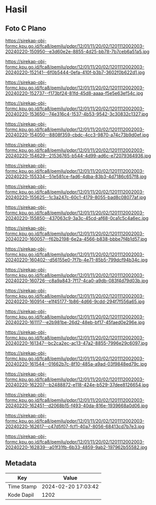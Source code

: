 # Hasil

## Foto C Plano

https://sirekap-obj-formc.kpu.go.id/fca8/pemilu/pdpr/12/01/11/20/02/1201112002003-20240220-150950--e3d60e2e-8855-4d25-bb78-7b7ceb6a51a5.jpg

https://sirekap-obj-formc.kpu.go.id/fca8/pemilu/pdpr/12/01/11/20/02/1201112002003-20240220-152141--6f0b5444-0efa-410f-b3b7-3602f0b622d1.jpg

https://sirekap-obj-formc.kpu.go.id/fca8/pemilu/pdpr/12/01/11/20/02/1201112002003-20240220-152737--f173bf24-81fd-45d8-aaaa-f5e5e63ef54c.jpg

https://sirekap-obj-formc.kpu.go.id/fca8/pemilu/pdpr/12/01/11/20/02/1201112002003-20240220-153650--74e316c4-1537-4b53-9542-3c30832c1327.jpg

https://sirekap-obj-formc.kpu.go.id/fca8/pemilu/pdpr/12/01/11/20/02/1201112002003-20240220-154050--8808f359-cbdc-4cc3-9870-a74c73b9d0ef.jpg

https://sirekap-obj-formc.kpu.go.id/fca8/pemilu/pdpr/12/01/11/20/02/1201112002003-20240220-154629--21536765-b544-4d99-ad6c-e72079364936.jpg

https://sirekap-obj-formc.kpu.go.id/fca8/pemilu/pdpr/12/01/11/20/02/1201112002003-20240220-155334--51e581ce-fad6-4dba-83b3-4d7186c657f8.jpg

https://sirekap-obj-formc.kpu.go.id/fca8/pemilu/pdpr/12/01/11/20/02/1201112002003-20240220-155625--1c3a247c-60c1-4179-8055-bad8c08077af.jpg

https://sirekap-obj-formc.kpu.go.id/fca8/pemilu/pdpr/12/01/11/20/02/1201112002003-20240220-155850--437063c9-3a3c-45cd-af68-0ca1c5c4a6ec.jpg

https://sirekap-obj-formc.kpu.go.id/fca8/pemilu/pdpr/12/01/11/20/02/1201112002003-20240220-160057--f62b2198-6e2a-4566-b838-bbbe7f4b1d57.jpg

https://sirekap-obj-formc.kpu.go.id/fca8/pemilu/pdpr/12/01/11/20/02/1201112002003-20240220-160402--d56155e0-7f7b-4e71-85b5-799dcf94b34c.jpg

https://sirekap-obj-formc.kpu.go.id/fca8/pemilu/pdpr/12/01/11/20/02/1201112002003-20240220-160726--c8a9a843-7f17-4ca0-a9db-083f4d79d03b.jpg

https://sirekap-obj-formc.kpu.go.id/fca8/pemilu/pdpr/12/01/11/20/02/1201112002003-20240220-160914--e1f45177-1b86-4d66-9cdd-294f7f556a65.jpg

https://sirekap-obj-formc.kpu.go.id/fca8/pemilu/pdpr/12/01/11/20/02/1201112002003-20240220-161117--e2b981be-26d2-48eb-bf17-45faed0e296e.jpg

https://sirekap-obj-formc.kpu.go.id/fca8/pemilu/pdpr/12/01/11/20/02/1201112002003-20240220-161347--bc2ca2ec-ac13-47a2-8855-7996e29c6097.jpg

https://sirekap-obj-formc.kpu.go.id/fca8/pemilu/pdpr/12/01/11/20/02/1201112002003-20240220-161544--01662b7c-8f10-485a-a9ad-03f9848ed79c.jpg

https://sirekap-obj-formc.kpu.go.id/fca8/pemilu/pdpr/12/01/11/20/02/1201112002003-20240220-162207--b2488872-e118-424e-b529-37dee8126654.jpg

https://sirekap-obj-formc.kpu.go.id/fca8/pemilu/pdpr/12/01/11/20/02/1201112002003-20240220-162451--d2068b15-f493-40da-816e-1939668a0d06.jpg

https://sirekap-obj-formc.kpu.go.id/fca8/pemilu/pdpr/12/01/11/20/02/1201112002003-20240220-162617--c47d5f07-fcf1-40a7-8056-68413cd7b7e3.jpg

https://sirekap-obj-formc.kpu.go.id/fca8/pemilu/pdpr/12/01/11/20/02/1201112002003-20240220-162839--a01f31fb-6b33-4859-9ab2-197962b55582.jpg


## Metadata

| Key        | Value               |
| ---------- | ------------------- |
| Time Stamp | 2024-02-20 17:03:42 |
| Kode Dapil | 1202                |



